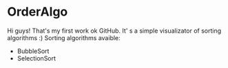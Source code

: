 # OrderAlgo
Hi guys! That's my first work ok GitHub.
It' s a simple visualizator of sorting algorithms :)
Sorting algorithms avaible:
- BubbleSort
- SelectionSort
